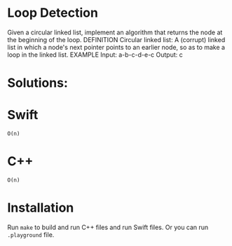 # Loop Detection
Given a circular linked list, implement an algorithm that returns the node at the beginning of the loop.
DEFINITION
Circular linked list: A (corrupt) linked list in which a node's next pointer points to an earlier node, so as to make a loop in the linked list.
EXAMPLE
Input: a-b-c-d-e-c
Output: c

# Solutions:

# Swift
```
O(n)

```
# C++
```
O(n)
```
# Installation
Run `make` to build and run C++ files and run Swift files. Or you can run `.playground` file.
